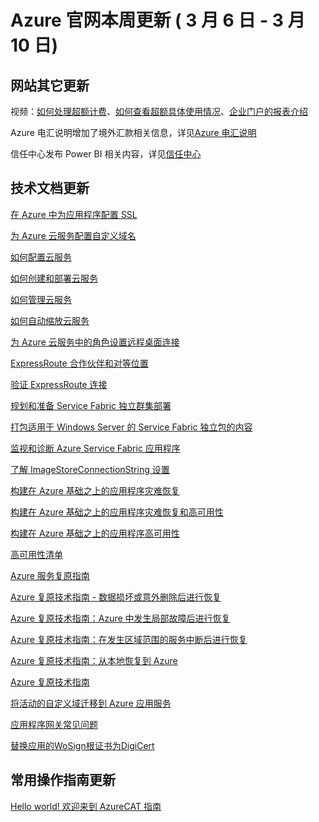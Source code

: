 <properties
	pageTitle="Azure 官网本周更新 | Azure"
    description="Azure 官网本周更新"
    services=""
    documentationCenter=""
    authors=""
    manager=""
    editor=""
    tags=""/>

<tags ms.service="weekly-updates" ms.date="" wacn.date="" wacn.lang="cn"/>

# Azure 官网本周更新   ( 3 月 6 日 - 3 月 10 日)
## 网站其它更新
 
视频：[如何处理超额计费](/video-center/)、[如何查看超额具体使用情况](/video-center/)、[企业门户的报表介绍](/video-center/)

Azure 电汇说明增加了境外汇款相关信息，详见[Azure 电汇说明](/pricing/billing/azure-wire-transfer-overview/)

信任中心发布 Power BI 相关内容，详见[信任中心](//www.trustcenter.cn/)



## 技术文档更新
[在 Azure 中为应用程序配置 SSL](/documentation/articles/cloud-services-configure-ssl-certificate-portal/)

[为 Azure 云服务配置自定义域名](/documentation/articles/cloud-services-custom-domain-name-portal/)

[如何配置云服务](/documentation/articles/cloud-services-how-to-configure-portal/)

[如何创建和部署云服务](/documentation/articles/cloud-services-how-to-create-deploy-portal/)

[如何管理云服务](/documentation/articles/cloud-services-how-to-manage-portal/)

[如何自动缩放云服务](/documentation/articles/cloud-services-how-to-scale-portal/)

[为 Azure 云服务中的角色设置远程桌面连接](/documentation/articles/cloud-services-role-enable-remote-desktop-new-portal/)

[ExpressRoute 合作伙伴和对等位置](/documentation/articles/expressroute-locations-providers/)

[验证 ExpressRoute 连接](/documentation/articles/expressroute-troubleshooting-expressroute-overview/)

[规划和准备 Service Fabric 独立群集部署](/documentation/articles/service-fabric-cluster-standalone-deployment-preparation/)

[打包适用于 Windows Server 的 Service Fabric 独立包的内容](/documentation/articles/service-fabric-cluster-standalone-package-contents/)

[监视和诊断 Azure Service Fabric 应用程序](/documentation/articles/service-fabric-diagnostics-overview/)

[了解 ImageStoreConnectionString 设置](/documentation/articles/service-fabric-image-store-connection-string/)

[构建在 Azure 基础之上的应用程序灾难恢复](/documentation/articles/resiliency-disaster-recovery-azure-applications/)

[构建在 Azure 基础之上的应用程序灾难恢复和高可用性](/documentation/articles/resiliency-disaster-recovery-high-availability-azure-applications/)

[构建在 Azure 基础之上的应用程序高可用性](/documentation/articles/resiliency-high-availability-azure-applications/)

[高可用性清单](/documentation/articles/resiliency-high-availability-checklist/)

[Azure 服务复原指南](/documentation/articles/resiliency-service-guidance-index/)

[Azure 复原技术指南 - 数据损坏或意外删除后进行恢复](/documentation/articles/resiliency-technical-guidance-recovery-data-corruption/)

[Azure 复原技术指南：Azure 中发生局部故障后进行恢复](/documentation/articles/resiliency-technical-guidance-recovery-local-failures/)

[Azure 复原技术指南：在发生区域范围的服务中断后进行恢复](/documentation/articles/resiliency-technical-guidance-recovery-loss-azure-region/)

[Azure 复原技术指南：从本地恢复到 Azure](/documentation/articles/resiliency-technical-guidance-recovery-on-premises-azure/)

[Azure 复原技术指南](/documentation/articles/resiliency-technical-guidance/)

[将活动的自定义域迁移到 Azure 应用服务](/documentation/articles/app-service-custom-domain-name-migrate/)

[应用程序网关常见问题](/documentation/articles/application-gateway-faq/)

[替换应用的WoSign根证书为DigiCert](/documentation/articles/mysql-database-wosign-digicert-rotate/)




## 常用操作指南更新
[Hello world! 欢迎来到 AzureCAT 指南](/documentation/articles/aog-azurecat-hello-world-welcome-to-azurecat-guidance/)
